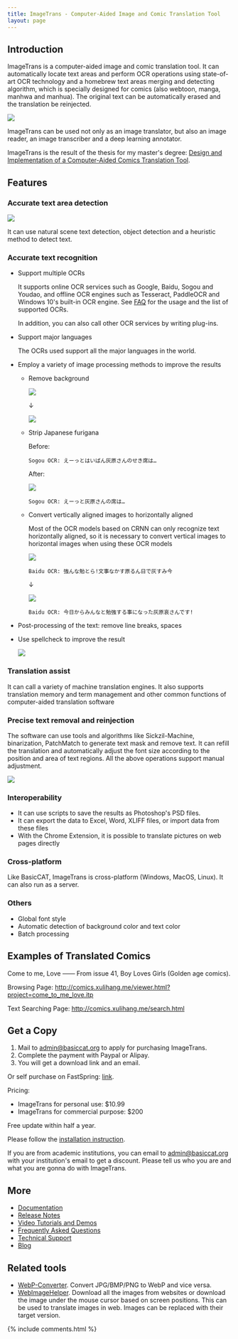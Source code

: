 ```yaml
---
title: ImageTrans - Computer-Aided Image and Comic Translation Tool
layout: page
---
```


## Introduction

ImageTrans is a computer-aided image and comic translation tool. It can automatically locate text areas and perform OCR operations using state-of-art OCR technology and a homebrew text areas merging and detecting algorithm, which is specially designed for comics (also webtoon, manga, manhwa and manhua). The original text can be automatically erased and the translation be reinjected.

![](/album/imagetrans.jpg)

ImageTrans can be used not only as an image translator, but also an image reader, an image transcriber and a deep learning annotator.

ImageTrans is the result of the thesis for my master's degree: [Design and Implementation of a Computer-Aided Comics Translation Tool](https://www.researchgate.net/publication/342623300_Design_and_Implementation_of_a_Computer-Aided_Comics_Translation_Tool).[](https://www.researchgate.net/publication/342623300_Design_and_Implementation_of_a_Computer-Aided_Comics_Translation_Tool)

## Features

### Accurate text area detection

![](/album/imagetrans-features/localization.jpg)

It can use natural scene text detection, object detection and a heuristic method to detect text.
	
### Accurate text recognition

* Support multiple OCRs

   It supports online OCR services such as Google, Baidu, Sogou and Youdao, and offline OCR engines such as Tesseract, PaddleOCR and Windows 10's built-in OCR engine. See [FAQ](/imagetrans/faq/) for the usage and the list of supported OCRs.

   In addition, you can also call other OCR services by writing plug-ins.

* Support major languages

   The OCRs used support all the major languages in the world.

* Employ a variety of image processing methods to improve the results

   * Remove background

      ![](/album/imagetrans-features/image.jpg)

      ↓

      ![](/album/imagetrans-features/pure_text.jpg)

   * Strip Japanese furigana

      Before:

      ```
      Sogou OCR: えーっとはいばん灰原さんのせき席は…
	  ```

      After:

      ![](/album/imagetrans-features/no_furigana.jpg)

      ```
      Sogou OCR: えーっと灰原さんの席は…
	  ```

   * Convert vertically aligned images to horizontally aligned

      Most of the OCR models based on CRNN can only recognize text horizontally aligned, so it is necessary to convert vertical images to horizontal images when using these OCR models

      ![](/album/imagetrans-features/vertical.jpg)

      ```
      Baidu OCR: 強んな勉とら!文事なかす原るん日で灰すみ今
	  ```

      ↓

      ![](/album/imagetrans-features/horizontal.jpg)

      ```
      Baidu OCR: 今日からみんなと勉強する事になった灰原哀さんです!
	  ```

* Post-processing of the text: remove line breaks, spaces
* Use spellcheck to improve the result

   ![](/album/imagetrans-features/spell_check.jpg)

### Translation assist

It can call a variety of machine translation engines. It also supports translation memory and term management and other common functions of computer-aided translation software

### Precise text removal and reinjection

The software can use tools and algorithms like Sickzil-Machine, binarization, PatchMatch to generate text mask and remove text. It can refill the translation and automatically adjust the font size according to the position and area of text regions. All the above operations support manual adjustment.

![](/album/imagetrans-features/text-removal-and-reinjection.jpg)

### Interoperability

* It can use scripts to save the results as Photoshop's PSD files.
* It can export the data to Excel, Word, XLIFF files, or import data from these files
* With the Chrome Extension, it is possible to translate pictures on web pages directly

### Cross-platform

Like BasicCAT, ImageTrans is cross-platform (Windows, MacOS, Linux). It can also run as a server.

### Others

* Global font style
* Automatic detection of background color and text color
* Batch processing

## Examples of Translated Comics

Come to me, Love —— From issue 41, Boy Loves Girls (Golden age comics).

Browsing Page: <http://comics.xulihang.me/viewer.html?project=come_to_me_love.itp>

Text Searching Page: <http://comics.xulihang.me/search.html>

## Get a Copy

1. Mail to [admin@basiccat.org](mailto:admin@basiccat.org) to apply for purchasing ImageTrans.
2. Complete the payment with Paypal or Alipay.
3. You will get a download link and an email.

Or self purchase on FastSpring: [link](https://basiccat.onfastspring.com/).

Pricing:

* ImageTrans for personal use: $10.99
* ImageTrans for commercial purpose: $200

Free update within half a year.

Please follow the [installation instruction](https://imagetrans.readthedocs.io/en/latest/gettingstarted.html#id2).

If you are from academic institutions, you can email to [admin@basiccat.org](mailto:admin@basiccat.org) with your institution's email to get a discount. Please tell us who you are and what you are gonna do with ImageTrans.

## More

* [Documentation](https://imagetrans.readthedocs.io/en/latest/)
* [Release Notes](/imagetrans/release-notes/)
* [Video Tutorials and Demos](/imagetrans/video/)
* [Frequently Asked Questions](/imagetrans/faq/)
* [Technical Support](/support/)
* [Blog](/tagged/#imagetrans)

## Related tools

* [WebP-Converter](https://github.com/xulihang/WebP-Converter). Convert JPG/BMP/PNG to WebP and vice versa.
* [WebImageHelper](https://github.com/xulihang/WebImageHelper). Download all the images from websites or download the image under the mouse cursor based on screen positions. This can be used to translate images in web. Images can be replaced with their target version.

{% include comments.html %}

